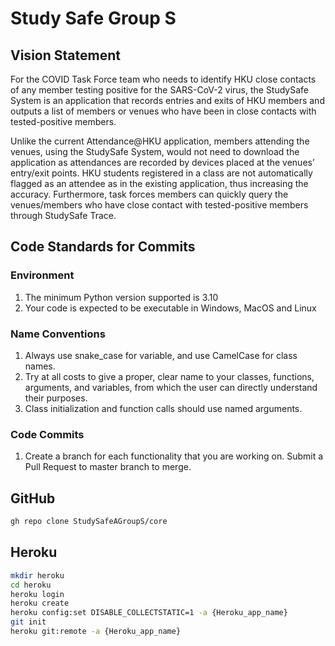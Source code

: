 # Study Safe Group S

## Vision Statement
For the COVID Task Force team who needs to identify HKU close contacts of any member testing positive for the SARS-CoV-2 virus, the StudySafe System is an application that records entries and exits of HKU members and outputs a list of members or venues who have been in close contacts with tested-positive members.

Unlike the current Attendance@HKU application, members attending the venues, using the
StudySafe System, would not need to download the application as attendances are recorded by devices placed at the venues’ entry/exit points. HKU students registered in a class are not automatically flagged as an attendee as in the existing application, thus increasing the accuracy. Furthermore, task forces members can quickly query the venues/members who have close contact with tested-positive members through StudySafe Trace.


## Code Standards for Commits
### Environment
1. The minimum Python version supported is 3.10
2. Your code is expected to be executable in Windows, MacOS and Linux

### Name Conventions
1. Always use snake_case for variable, and use CamelCase for class names.
2. Try at all costs to give a proper, clear name to your classes, functions, arguments, and variables, from which the user can directly understand their purposes.
3. Class initialization and function calls should use named arguments.

### Code Commits
1. Create a branch for each functionality that you are working on. Submit a Pull Request to master branch to merge.
## GitHub
```sh
gh repo clone StudySafeAGroupS/core
```

## Heroku
```sh
mkdir heroku
cd heroku
heroku login
heroku create
heroku config:set DISABLE_COLLECTSTATIC=1 -a {Heroku_app_name}
git init
heroku git:remote -a {Heroku_app_name}
```